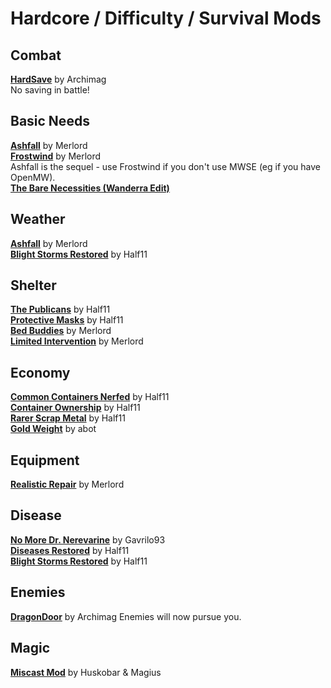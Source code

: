 # Hardcore / Difficulty / Survival Mods

## Combat
[**HardSave**](https://www.nexusmods.com/morrowind/mods/47170) by Archimag  
No saving in battle!

## Basic Needs
[**Ashfall**]() by Merlord  
[**Frostwind**](https://www.nexusmods.com/morrowind/mods/45654) by Merlord  
Ashfall is the sequel - use Frostwind if you don't use MWSE (eg if you have OpenMW).  
[**The Bare Necessities (Wanderra Edit)**](https://www.nexusmods.com/morrowind/mods/44399)  

## Weather
[**Ashfall**]() by Merlord  
[**Blight Storms Restored**](https://www.nexusmods.com/morrowind/mods/45558) by Half11  

## Shelter
[**The Publicans**](https://www.nexusmods.com/morrowind/mods/45410) by Half11  
[**Protective Masks**](https://www.nexusmods.com/morrowind/mods/45558) by Half11  
[**Bed Buddies**](https://www.nexusmods.com/morrowind/mods/46632) by Merlord  
[**Limited Intervention**](https://www.nexusmods.com/morrowind/mods/46687) by Merlord  

## Economy
[**Common Containers Nerfed**](https://www.nexusmods.com/morrowind/mods/47068) by Half11  
[**Container Ownership**](https://www.nexusmods.com/morrowind/mods/47068) by Half11  
[**Rarer Scrap Metal**](https://www.nexusmods.com/morrowind/mods/47068) by Half11  
[**Gold Weight**](https://abitoftaste.altervista.org/morrowind/index.php?option=downloads&task=info&id=83&Itemid=50&-Gold-Weight) by abot 

## Equipment
[**Realistic Repair**](https://www.nexusmods.com/morrowind/mods/46673) by Merlord  

## Disease
[**No More Dr. Nerevarine**](https://www.nexusmods.com/morrowind/mods/45861) by Gavrilo93  
[**Diseases Restored**](https://www.nexusmods.com/morrowind/mods/45228) by Half11  
[**Blight Storms Restored**](https://www.nexusmods.com/morrowind/mods/45558) by Half11  

## Enemies
[**DragonDoor**](https://www.nexusmods.com/morrowind/mods/47169) by Archimag
Enemies will now pursue you.  

## Magic 
[**Miscast Mod**](http://mw.modhistory.com/download-53-12215) by Huskobar & Magius  
